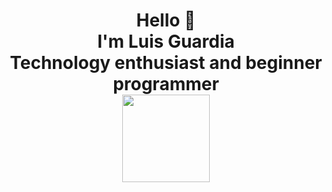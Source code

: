 <h1 align="center"> Hello 🥸 <br> I'm Luis Guardia <br> Technology enthusiast and beginner programmer <br> <img src="https://media4.giphy.com/media/v1.Y2lkPTc5MGI3NjExMm13cDU2b2Y2YjB1NnpwZmc2eHdvM2RvMnYxZ2tvd3c2eTFkbmY1aCZlcD12MV9pbnRlcm5hbF9naWZfYnlfaWQmY3Q9Zw/9rtpurjbqiqZXbBBet/giphy.gif" width="140"/>
